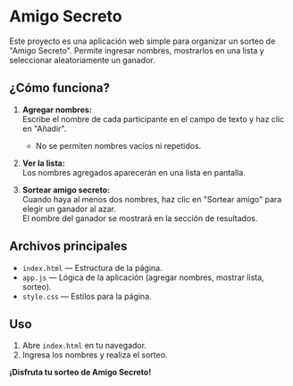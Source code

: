# Amigo Secreto

Este proyecto es una aplicación web simple para organizar un sorteo de "Amigo Secreto". Permite ingresar nombres, mostrarlos en una lista y seleccionar aleatoriamente un ganador.

## ¿Cómo funciona?

1. **Agregar nombres:**  
   Escribe el nombre de cada participante en el campo de texto y haz clic en "Añadir".  
   - No se permiten nombres vacíos ni repetidos.

2. **Ver la lista:**  
   Los nombres agregados aparecerán en una lista en pantalla.

3. **Sortear amigo secreto:**  
   Cuando haya al menos dos nombres, haz clic en "Sortear amigo" para elegir un ganador al azar.  
   El nombre del ganador se mostrará en la sección de resultados.

## Archivos principales

- `index.html` — Estructura de la página.
- `app.js` — Lógica de la aplicación (agregar nombres, mostrar lista, sorteo).
- `style.css` — Estilos para la página.

## Uso

1. Abre `index.html` en tu navegador.
2. Ingresa los nombres y realiza el sorteo.

**¡Disfruta tu sorteo de Amigo Secreto!**
